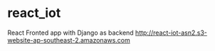 # react_iot

React Fronted app with Django as backend
http://react-iot-asn2.s3-website-ap-southeast-2.amazonaws.com
